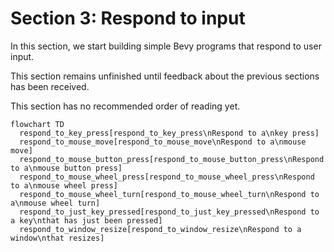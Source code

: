 # Section 3: Respond to input

In this section, we start building simple Bevy programs
that respond to user input.

This section remains unfinished until feedback about the previous sections
has been received.

This section has no recommended order of reading yet.

```mermaid
flowchart TD
  respond_to_key_press[respond_to_key_press\nRespond to a\nkey press]
  respond_to_mouse_move[respond_to_mouse_move\nRespond to a\nmouse move]
  respond_to_mouse_button_press[respond_to_mouse_button_press\nRespond to a\nmouse button press]
  respond_to_mouse_wheel_press[respond_to_mouse_wheel_press\nRespond to a\nmouse wheel press]
  respond_to_mouse_wheel_turn[respond_to_mouse_wheel_turn\nRespond to a\nmouse wheel turn]
  respond_to_just_key_pressed[respond_to_just_key_pressed\nRespond to a key\nthat has just been pressed]
  respond_to_window_resize[respond_to_window_resize\nRespond to a window\nthat resizes]
```